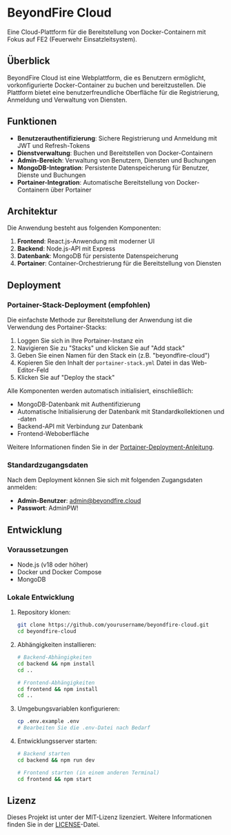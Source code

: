 # BeyondFire Cloud

Eine Cloud-Plattform für die Bereitstellung von Docker-Containern mit Fokus auf FE2 (Feuerwehr Einsatzleitsystem).

## Überblick

BeyondFire Cloud ist eine Webplattform, die es Benutzern ermöglicht, vorkonfigurierte Docker-Container zu buchen und bereitzustellen. Die Plattform bietet eine benutzerfreundliche Oberfläche für die Registrierung, Anmeldung und Verwaltung von Diensten.

## Funktionen

- **Benutzerauthentifizierung**: Sichere Registrierung und Anmeldung mit JWT und Refresh-Tokens
- **Dienstverwaltung**: Buchen und Bereitstellen von Docker-Containern
- **Admin-Bereich**: Verwaltung von Benutzern, Diensten und Buchungen
- **MongoDB-Integration**: Persistente Datenspeicherung für Benutzer, Dienste und Buchungen
- **Portainer-Integration**: Automatische Bereitstellung von Docker-Containern über Portainer

## Architektur

Die Anwendung besteht aus folgenden Komponenten:

1. **Frontend**: React.js-Anwendung mit moderner UI
2. **Backend**: Node.js-API mit Express
3. **Datenbank**: MongoDB für persistente Datenspeicherung
4. **Portainer**: Container-Orchestrierung für die Bereitstellung von Diensten

## Deployment

### Portainer-Stack-Deployment (empfohlen)

Die einfachste Methode zur Bereitstellung der Anwendung ist die Verwendung des Portainer-Stacks:

1. Loggen Sie sich in Ihre Portainer-Instanz ein
2. Navigieren Sie zu "Stacks" und klicken Sie auf "Add stack"
3. Geben Sie einen Namen für den Stack ein (z.B. "beyondfire-cloud")
4. Kopieren Sie den Inhalt der `portainer-stack.yml` Datei in das Web-Editor-Feld
5. Klicken Sie auf "Deploy the stack"

Alle Komponenten werden automatisch initialisiert, einschließlich:
- MongoDB-Datenbank mit Authentifizierung
- Automatische Initialisierung der Datenbank mit Standardkollektionen und -daten
- Backend-API mit Verbindung zur Datenbank
- Frontend-Weboberfläche

Weitere Informationen finden Sie in der [Portainer-Deployment-Anleitung](PORTAINER-DEPLOYMENT.md).

### Standardzugangsdaten

Nach dem Deployment können Sie sich mit folgenden Zugangsdaten anmelden:

- **Admin-Benutzer**: admin@beyondfire.cloud
- **Passwort**: AdminPW!

## Entwicklung

### Voraussetzungen

- Node.js (v18 oder höher)
- Docker und Docker Compose
- MongoDB

### Lokale Entwicklung

1. Repository klonen:
   ```bash
   git clone https://github.com/yourusername/beyondfire-cloud.git
   cd beyondfire-cloud
   ```

2. Abhängigkeiten installieren:
   ```bash
   # Backend-Abhängigkeiten
   cd backend && npm install
   cd ..

   # Frontend-Abhängigkeiten
   cd frontend && npm install
   cd ..
   ```

3. Umgebungsvariablen konfigurieren:
   ```bash
   cp .env.example .env
   # Bearbeiten Sie die .env-Datei nach Bedarf
   ```

4. Entwicklungsserver starten:
   ```bash
   # Backend starten
   cd backend && npm run dev
   
   # Frontend starten (in einem anderen Terminal)
   cd frontend && npm start
   ```

## Lizenz

Dieses Projekt ist unter der MIT-Lizenz lizenziert. Weitere Informationen finden Sie in der [LICENSE](LICENSE)-Datei.
